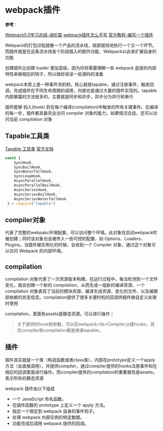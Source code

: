 # webpack插件

**参考**：

[Webpack5.0学习总结-进阶篇](https://juejin.cn/post/6975321674015047693?utm_source=gold_browser_extension#heading-15)
[webpack插件怎么手写](https://blog.csdn.net/wade3po/article/details/108493825)
[官方教程-编写一个插件](https://www.webpackjs.com/contribute/writing-a-plugin/)

Webpack的打包过程就像一个产品的流水线，按部就班地执行一个又一个环节。而插件就是在这条流水线各个阶段插入的额外功能，Webpack以此来扩展自身的功能


创建插件比创建 loader 更加高级，因为你将需要理解一些 webpack 底层的内部特性来做相应的钩子，所以做好阅读一些源码的准备


webpack本质上是一种事件流机制，核心就是tapable，通过注册事件，触发回调，完成插件在不同生命周期的调用，内部也是通过大量的插件实现的。tapable内部暴露的方法挺多的，主要就是同步和异步，异步分为并行和串行

插件能够 钩入(hook) 到在每个编译(compilation)中触发的所有关键事件。在编译的每一步，插件都具备完全访问 compiler 对象的能力，如果情况合适，还可以访问当前 compilation 对象

## Tapable工具类
[Tapable 工具类](https://github.com/webpack/tapable)
[官方文档](https://www.webpackjs.com/api/plugins/#tapable)

```js
const {
	SyncHook,
	SyncBailHook,
	SyncWaterfallHook,
	SyncLoopHook,
	AsyncParallelHook,
	AsyncParallelBailHook,
	AsyncSeriesHook,
	AsyncSeriesBailHook,
	AsyncSeriesWaterfallHook
 } = require("tapable")
```



## compiler对象
代表了完整的webpakc环境配置，可以访问整个环境。此对象在启动webpack时被创建；同时该对象也会被传入一些可控的配置，如 Options、Loaders、Plugins。当插件被实例化的时候，会收到一个 Compiler 对象，通过这个对象可以访问 Webpack 的内部环境。


## compilation
compilation 对象代表了一次资源版本构建。在运行过程中，每当检测到一个文件变化，就会创建一个新的 compilation，从而生成一组新的编译资源。一个 compilation 对象表现了当前的模块资源、编译生成资源、变化的文件、以及被跟踪依赖的状态信息。compilation提供了很多关键时机的回调供插件做自定义处理时使用

compilation，里面有assets是静态资源，可以进行操作；

> 关于提供的hook和参数，可以在webpack>lib>Compiler.js搜hooks，其实compiler和compilation都是继承tapable。
## 插件
插件其实就是一个类（构造函数或者class类），内部在prototype定义一个apply方法（会直接调用），并提供compiler，通过compiler提供的hooks注册事件和在相应的回调里面进行操作。而compiler提供的compilation的重要属性是assets，表示所有的静态资源

webpack 插件由以下组成
* 一个 JavaScript 命名函数。
* 在插件函数的 prototype 上定义一个 apply 方法。
* 指定一个绑定到 webpack 自身的事件钩子。
* 处理 webpack 内部实例的特定数据。
* 功能完成后调用 webpack 提供的回调。
